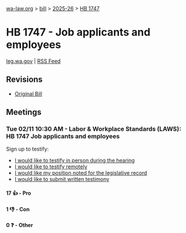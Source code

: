 [wa-law.org](/) > [bill](/bill/) > [2025-26](/bill/2025-26/) > [HB 1747](/bill/2025-26/hb/1747/)

# HB 1747 - Job applicants and employees
[leg.wa.gov](https://app.leg.wa.gov/billsummary?BillNumber=1747&Year=2025&Initiative=false) | [RSS Feed](./rss.xml)

## Revisions
* [Original Bill](1/)

## Meetings
### Tue 02/11 10:30 AM - Labor & Workplace Standards (LAWS): HB 1747 Job applicants and employees
Sign up to testify:
* [I would like to testify in person during the hearing](https://app.leg.wa.gov/csi/Testifier/Add?chamber=House&mId=32778&aId=163340&caId=25629&tId=1)
* [I would like to testify remotely](https://app.leg.wa.gov/csi/Testifier/Add?chamber=House&mId=32778&aId=163340&caId=25629&tId=2)
* [I would like my position noted for the legislative record](https://app.leg.wa.gov/csi/Testifier/Add?chamber=House&mId=32778&aId=163340&caId=25629&tId=3)
* [I would like to submit written testimony](https://app.leg.wa.gov/csi/Testifier/Add?chamber=House&mId=32778&aId=163340&caId=25629&tId=4)

#### 17 👍 - Pro

#### 1 👎 - Con

#### 0 ❓ - Other

